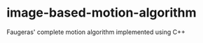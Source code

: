 image-based-motion-algorithm
============================

Faugeras' complete motion algorithm implemented using C++
